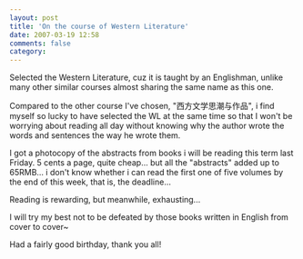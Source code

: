 ```yaml
---
layout: post
title: 'On the course of Western Literature'
date: 2007-03-19 12:58
comments: false
category: 
---
```

    

Selected the Western Literature, cuz it is taught by an Englishman, unlike many other similar courses almost sharing the same name as this one.

Compared to the other course I've chosen, "西方文学思潮与作品", i find myself so lucky to have selected the WL at the same time so that I won't be worrying about reading all day without knowing why the author wrote the words and sentences the way he wrote them.

I got a photocopy of the abstracts from books i will be reading this term last Friday. 5 cents a page, quite cheap... but all the "abstracts" added up to 65RMB... i don't know whether i can read the first one of five volumes by the end of this week, that is, the deadline...

Reading is rewarding, but meanwhile, exhausting...

I will try my best not to be defeated by those books written in English from cover to cover~

Had a fairly good birthday, thank you all!
